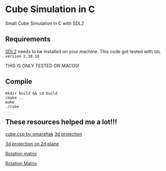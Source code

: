 # Cube Simulation in C
Small Cube Simulation in C with SDL2

## Requirements
[SDL2](https://github.com/libsdl-org/SDL/tree/release-2.30.10) needs to be installed on your machine. This code got tested with 
```SDL version 2.30.10```

THIS IS ONLY TESTED ON MACOS!

## Compile
```
mkdir build && cd build
cmake ..
make
./cube
```

## These resources helped me a lot!!!
[cube.ccp by omaraflak](https://gist.github.com/omaraflak/165f6583807c5f7cb16559777b6c7ed1)
[3d projection](https://en.wikipedia.org/wiki/3D_projection)

[3d projection on 2d plane](https://math.stackexchange.com/a/2306853)

[Rotation matrix](https://en.wikipedia.org/wiki/Rotation_matrix)

[Rotation Matrix](https://www.cuemath.com/algebra/rotation-matrix/)

